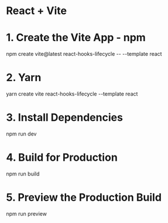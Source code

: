 # React + Vite

# 1. Create the Vite App - npm
npm create vite@latest react-hooks-lifecycle -- --template react

# 2. Yarn
yarn create vite react-hooks-lifecycle --template react

# 3. Install Dependencies
npm run dev

# 4. Build for Production
npm run build

# 5. Preview the Production Build
npm run preview
